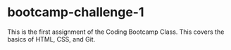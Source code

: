 # bootcamp-challenge-1
This is the first assignment of the Coding Bootcamp Class.  This covers the basics of HTML, CSS, and Git.
